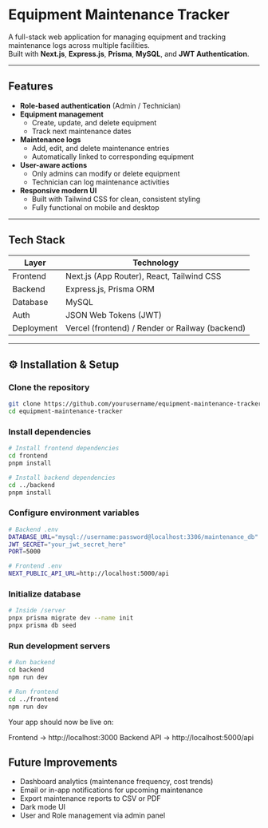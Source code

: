 # Equipment Maintenance Tracker

A full-stack web application for managing equipment and tracking maintenance logs across multiple facilities.  
Built with **Next.js**, **Express.js**, **Prisma**, **MySQL**, and **JWT Authentication**.

---

## Features

- **Role-based authentication** (Admin / Technician)
- **Equipment management**
  - Create, update, and delete equipment
  - Track next maintenance dates
- **Maintenance logs**
  - Add, edit, and delete maintenance entries
  - Automatically linked to corresponding equipment
- **User-aware actions**
  - Only admins can modify or delete equipment
  - Technician can log maintenance activities
- **Responsive modern UI**
  - Built with Tailwind CSS for clean, consistent styling
  - Fully functional on mobile and desktop

---

## Tech Stack

| Layer      | Technology                                      |
| ---------- | ----------------------------------------------- |
| Frontend   | Next.js (App Router), React, Tailwind CSS       |
| Backend    | Express.js, Prisma ORM                          |
| Database   | MySQL                                           |
| Auth       | JSON Web Tokens (JWT)                           |
| Deployment | Vercel (frontend) / Render or Railway (backend) |

---

## ⚙️ Installation & Setup

### Clone the repository

```bash
git clone https://github.com/yourusername/equipment-maintenance-tracker.git
cd equipment-maintenance-tracker
```

### Install dependencies

```bash
# Install frontend dependencies
cd frontend
pnpm install

# Install backend dependencies
cd ../backend
pnpm install
```

### Configure environment variables

```bash
# Backend .env
DATABASE_URL="mysql://username:password@localhost:3306/maintenance_db"
JWT_SECRET="your_jwt_secret_here"
PORT=5000

# Frontend .env
NEXT_PUBLIC_API_URL=http://localhost:5000/api
```

### Initialize database

```bash
# Inside /server
pnpx prisma migrate dev --name init
pnpx prisma db seed
```

### Run development servers

```bash
# Run backend
cd backend
npm run dev

# Run frontend
cd ../frontend
npm run dev
```

Your app should now be live on:

Frontend → http://localhost:3000
Backend API → http://localhost:5000/api

## Future Improvements

- Dashboard analytics (maintenance frequency, cost trends)
- Email or in-app notifications for upcoming maintenance
- Export maintenance reports to CSV or PDF
- Dark mode UI
- User and Role management via admin panel
